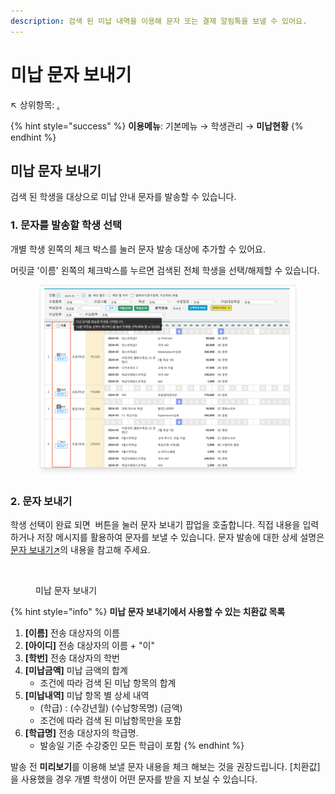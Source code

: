 ```yaml
---
description: 검색 된 미납 내역을 이용해 문자 또는 결제 알림톡을 보낼 수 있어요.
---
```


# 미납 문자 보내기

↖ 상위항목: [.](./ "mention")

{% hint style="success" %}
**이용메뉴**: 기본메뉴 → 학생관리 → **미납현황**
{% endhint %}

## 미납 문자 보내기

검색 된 학생을 대상으로 미납 안내 문자를 발송할 수 있습니다.

### 1. 문자를 발송할 학생 선택

개별 학생 왼쪽의 체크 박스를 눌러 문자 발송 대상에 추가할 수 있어요.

머릿글 '이름' 왼쪽의 체크박스를 누르면 검색된 전체 학생을 선택/해제할 수 있습니다.

<figure><img src="../../.gitbook/assets/image (1) (1) (1) (1) (1) (1) (1) (1) (1) (1) (1).png" alt=""><figcaption></figcaption></figure>

### 2. 문자 보내기

학생 선택이 완료 되면 <img src="../../.gitbook/assets/btn_선택학생SMS.png" alt="" data-size="line"> 버튼을 눌러 문자 보내기 팝업을 호출합니다. 직접 내용을 입력하거나 저장 메시지를 활용하여 문자를 보낼 수 있습니다. 문자 발송에 대한 상세 설명은 [문자 보내기↗](broken-reference)의 내용을 참고해 주세요.

<figure><img src="../../.gitbook/assets/미납문자보내기_2.png" alt=""><figcaption><p>미납 문자 보내기</p></figcaption></figure>

{% hint style="info" %}
**미납 문자 보내기에서 사용할 수 있는 치환값 목록**

1. **\[이름]** 전송 대상자의 이름
2. **\[아이디]** 전송 대상자의 이름 + "이"
3. **\[학번]** 전송 대상자의 학번
4. **\[미납금액]** 미납 금액의 합계
   * 조건에 따라 검색 된 미납 항목의 합계
5. **\[미납내역]** 미납 항목 별 상세 내역
   * (학급) : (수강년월) (수납항목명) (금액)&#x20;
   * 조건에 따라 검색 된 미납항목만을 포함
6. **\[학급명]** 전송 대상자의 학급명.&#x20;
   * 발송일 기준 수강중인 모든 학급이 포함
{% endhint %}

발송 전 **미리보기**를 이용해 보낼 문자 내용을 체크 해보는 것을 권장드립니다. \[치환값]을 사용했을 경우 개별 학생이 어떤 문자를 받을 지 보실 수 있습니다.

<figure><img src="../../.gitbook/assets/미납문자보내기_3.png" alt=""><figcaption></figcaption></figure>

